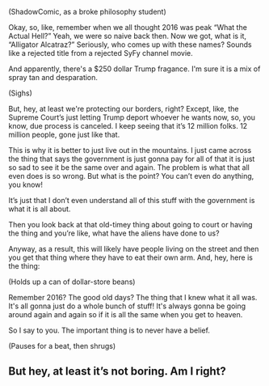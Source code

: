 (ShadowComic, as a broke philosophy student)

Okay, so, like, remember when we all thought 2016 was peak “What the Actual Hell?” Yeah, we were so naive back then. Now we got, what is it, “Alligator Alcatraz?” Seriously, who comes up with these names? Sounds like a rejected title from a rejected SyFy channel movie. 

And apparently, there's a $250 dollar Trump fragance. I'm sure it is a mix of spray tan and desparation. 

(Sighs)

But, hey, at least we're protecting our borders, right? Except, like, the Supreme Court’s just letting Trump deport whoever he wants now, so, you know, due process is canceled. I keep seeing that it’s 12 million folks. 12 million people, gone just like that. 

This is why it is better to just live out in the mountains. I just came across the thing that says the government is just gonna pay for all of that it is just so sad to see it be the same over and again. The problem is what that all even does is so wrong. But what is the point? You can’t even do anything, you know! 

It’s just that I don’t even understand all of this stuff with the government is what it is all about.

Then you look back at that old-timey thing about going to court or having the thing and you’re like, what have the aliens have done to us?

Anyway, as a result, this will likely have people living on the street and then you get that thing where they have to eat their own arm. And, hey, here is the thing:

(Holds up a can of dollar-store beans)

Remember 2016? The good old days? The thing that I knew what it all was. It's all gonna just do a whole bunch of stuff! It's always gonna be going around again and again so if it is all the same when you get to heaven.

So I say to you. The important thing is to never have a belief.

(Pauses for a beat, then shrugs)

But hey, at least it’s not boring. Am I right?
---